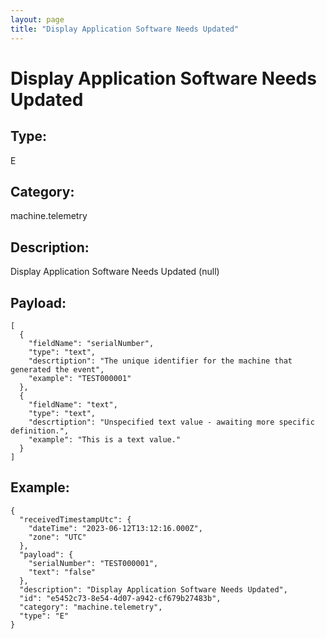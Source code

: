 ```yaml
---
layout: page
title: "Display Application Software Needs Updated"
---
```


# Display Application Software Needs Updated

## Type:

E

## Category:

machine.telemetry

## Description: 

Display Application Software Needs Updated (null)

## Payload:

```
[
  {
    "fieldName": "serialNumber",
    "type": "text",
    "descrtiption": "The unique identifier for the machine that generated the event",
    "example": "TEST000001"
  },
  {
    "fieldName": "text",
    "type": "text",
    "descrtiption": "Unspecified text value - awaiting more specific definition.",
    "example": "This is a text value."
  }
]
```

## Example:

```
{
  "receivedTimestampUtc": {
    "dateTime": "2023-06-12T13:12:16.000Z",
    "zone": "UTC"
  },
  "payload": {
    "serialNumber": "TEST000001",
    "text": "false"
  },
  "description": "Display Application Software Needs Updated",
  "id": "e5452c73-8e54-4d07-a942-cf679b27483b",
  "category": "machine.telemetry",
  "type": "E"
}
```
